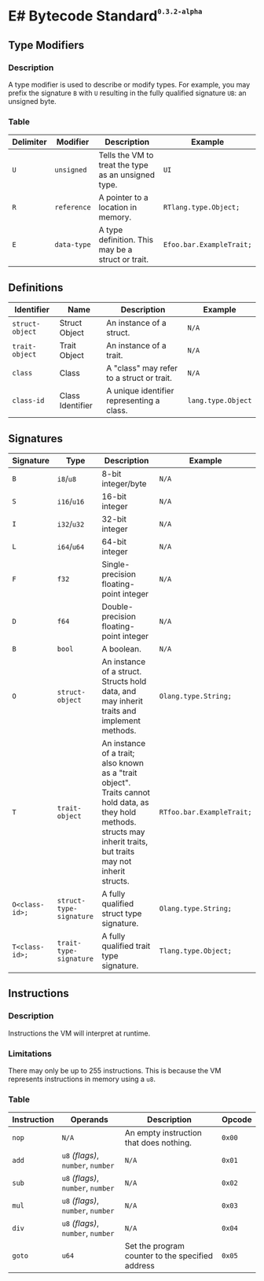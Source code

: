 # E# Bytecode Standard<sup><sup><sub>`0.3.2-alpha`</sub></sup></sup>

## Type Modifiers
### Description
A type modifier is used to describe or modify types. For example, you may prefix the signature `B` with `U` resulting in the fully qualified signature `UB`: an unsigned byte.
### Table
Delimiter | Modifier | Description | Example
--------- | -------- | ----------- | -------
`U` | `unsigned` | Tells the VM to treat the type as an unsigned type. | `UI`
`R` | `reference` | A pointer to a location in memory. | `RTlang.type.Object;`
`E` | `data-type` | A type definition. This may be a struct or trait. | `Efoo.bar.ExampleTrait;`

## Definitions
Identifier | Name | Description | Example
---------- | ---- | ----------- | -------
`struct-object` | Struct Object | An instance of a struct. | `N/A`
`trait-object` | Trait Object | An instance of a trait. | `N/A`
`class` | Class | A "class" may refer to a struct or trait. | `N/A`
`class-id` | Class Identifier | A unique identifier representing a class. | `lang.type.Object`

## Signatures
Signature | Type | Description | Example
--------- | ---- | ----------- | -------
`B` | `i8`/`u8` | 8-bit integer/byte | `N/A`
`S` | `i16`/`u16` | 16-bit integer | `N/A`
`I` | `i32`/`u32` | 32-bit integer | `N/A`
`L` | `i64`/`u64` | 64-bit integer | `N/A`
`F` | `f32` | Single-precision floating-point integer | `N/A`
`D` | `f64` | Double-precision floating-point integer | `N/A`
`B` | `bool` | A boolean. | `N/A`
`O` | `struct-object` | An instance of a struct. Structs hold data, and may inherit traits and implement methods. | `Olang.type.String;`
`T` | `trait-object` | An instance of a trait; also known as a "trait object". Traits cannot hold data, as they hold methods. structs may inherit traits, but traits may not inherit structs. | `RTfoo.bar.ExampleTrait;`
`O<class-id>;` | `struct-type-signature` | A fully qualified struct type signature. | `Olang.type.String;`
`T<class-id>;` | `trait-type-signature` | A fully qualified trait type signature. | `Tlang.type.Object;`

## Instructions
### Description
Instructions the VM will interpret at runtime.
### Limitations
There may only be up to 255 instructions. This is because the VM represents instructions in memory using a `u8`.
### Table
Instruction | Operands | Description | Opcode
----------- | -------- | ----------- | ------
`nop` | `N/A` | An empty instruction that does nothing. | `0x00`
`add` | `u8` *(flags)*, `number`, `number` | `N/A` | `0x01`
`sub` | `u8` *(flags)*, `number`, `number` | `N/A` | `0x02`
`mul` | `u8` *(flags)*, `number`, `number` | `N/A` | `0x03`
`div` | `u8` *(flags)*, `number`, `number` | `N/A` | `0x04`
`goto` | `u64` | Set the program counter to the specified address | `0x05`
